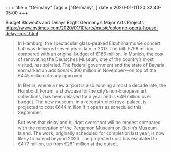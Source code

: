 +++
title = "Germany"
Tags = ["Germany", ]
date = 2020-01-11T20:32:43-05:00
+++

Budget Blowouts and Delays Blight Germany’s Major Arts Projects
https://www.nytimes.com/2020/01/10/arts/music/cologne-opera-house-delay-cost.html

> In Hamburg, the spectacular glass-peaked Elbphilharmonie concert hall was delivered seven years late in 2017. The bill: €798 million, compared with an original budget of €186 million.
> In Munich, the cost of renovating the Deutsches Museum, one of the country’s most visited, has spiraled. The federal government and the state of Bavaria earmarked an additional €300 million in November—on top of the €445 million already approved.

> In Berlin, where a new airport is also running almost a decade late, the Humboldt Forum, a showcase for the city’s non-European art collections, has been delayed for a year and is €49 million over budget. The new museum, in a reconstructed royal palace, is projected to cost €644 million if it opens as scheduled this September.

> But even that delay and budget overshoot will be modest compared with the renovation of the Pergamon Museum on Berlin’s Museum Island. The work, originally scheduled for completion last year, is now likely to extend beyond 2023. The projected cost has escalated to €477 million, up from €261 million at the outset.
